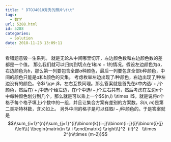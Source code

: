 ```yaml
---
title: " DTOJ4010秀秀的照片\t\t"
tags:
  - 数学
url: 5288.html
id: 5288
categories:
  - Solution
date: 2018-11-23 13:09:11
---
```


看错题意毁一生系列。 就是无论从中间哪里切开，左边颜色数和右边颜色数的差都是一个值。 那么我们就可以归纳到切点在$1$和$m-1$的情况。假设左边颜色为$a$，右边颜色为$b$，那么第一列要包含全部$a$种颜色，最后一列要包含全部$b$种颜色，中间的颜色只能是$a$和$b$颜色的交集。 考虑枚举左边出现了$i$种颜色，右边出现了$j$种左边没有的颜色。令$i \\ge j$，左右互换同理。那么答案就是首先在$k$中内选$i+j$个颜色，然后在$i+j$中选$i$个给左边，在$i$个中选$i-j$个左右共有，然后考虑在左边$n$个中每种颜色划分到几个，那么就是可以乘上一个$S(n,i) \\times i!$，就是说将$n$个格子每个格子填上$i$个数中的一组，并且让集合方案有差别的方案数。$S(n,m)$是第二类斯特林数，含义如上。 另外中间的格子是可以任取$i-j$种颜色的。于是答案就是 $$\\sum_{i=1}^{n}\\sum_{j=1}^{i}\\binom{k}{i+j}\\binom{i+j}{i}\\binom{i}{j} \\left\\{ \\begin{matrix}n \\\ i \\end{matrix} \\right\\}^2  (i!)^2   \\times 2^{n\\times (m-2)}$$